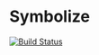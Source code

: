 # Symbolize

[![Build Status](https://travis-ci.org/waldyrious/Symbolize.jl.svg?branch=master)](https://travis-ci.org/waldyrious/Symbolize.jl)
